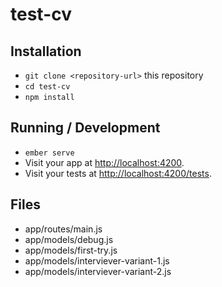 # test-cv

## Installation

* `git clone <repository-url>` this repository
* `cd test-cv`
* `npm install`

## Running / Development

* `ember serve`
* Visit your app at [http://localhost:4200](http://localhost:4200).
* Visit your tests at [http://localhost:4200/tests](http://localhost:4200/tests).

## Files
- app/routes/main.js
- app/models/debug.js
- app/models/first-try.js
- app/models/interviever-variant-1.js
- app/models/interviever-variant-2.js
